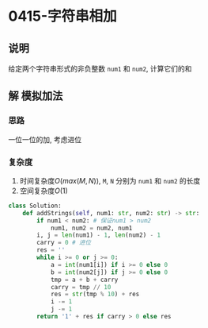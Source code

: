 # 0415-字符串相加

## 说明
给定两个字符串形式的非负整数 `num1` 和 `num2`, 计算它们的和

## 解 模拟加法

### 思路
一位一位的加, 考虑进位

### 复杂度
1. 时间复杂度$O(max(M, N))$, `M`, `N` 分别为 `num1` 和 `num2` 的长度
2. 空间复杂度$O(1)$

```python
class Solution:
    def addStrings(self, num1: str, num2: str) -> str:
        if num1 < num2: # 保证num1 > num2
            num1, num2 = num2, num1
        i, j = len(num1) - 1, len(num2) - 1
        carry = 0 # 进位
        res = ''
        while i >= 0 or j >= 0:
            a = int(num1[i]) if i >= 0 else 0
            b = int(num2[j]) if j >= 0 else 0
            tmp = a + b + carry
            carry = tmp // 10
            res = str(tmp % 10) + res
            i -= 1
            j -= 1
        return '1' + res if carry > 0 else res
```